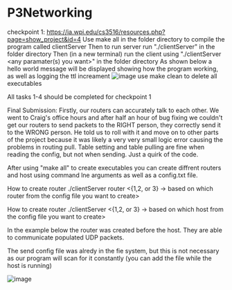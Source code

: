 # P3Networking
checkpoint 1:
https://ia.wpi.edu/cs3516/resources.php?page=show_project&id=4
Use make all in the folder directory to compile the program called clientServer
Then to run server run "./clientServer" in the folder directory
Then (in a new terminal) run the client using "./clientServer <any paramater(s) you want>" in the folder directory
As shown below a hello world message will be displayed showing how the program working, as well as logging the ttl increament
![image](https://user-images.githubusercontent.com/73619173/145138669-75ccf52a-9498-4d6b-a459-e052eb2af354.png)
use make clean to delete all executables

All tasks 1-4 should be completed for checkpoint 1


Final Submission:
Firstly, our routers can accurately talk to each other. We went to Craig's office hours and after half an hour of bug fixing we couldn't get our routers to send packets to the RIGHT person, they correctly send it to the WRONG person. He told us to roll with it and move on to other parts of the project because it was likely a very very small logic error causing the problems in routing pull. Table setting and table pulling are fine when reading the config, but not when sending. Just a quirk of the code.

After using "make all" to create executables you can create diffrent routers and host using command lne arguments as well as a config.txt file. 

How to create router ./clientServer router <{1,2, or 3} -> based on which router from the config file you want to create>

How to create router ./clientServer <anything> <{1,2, or 3} -> based on which host from the config file you want to create>
  
In the example below the router was created before the host. They are able to communicate populated UDP packets.
  
The send config file was alredy in the fie system, but this is not necessary as our program will scan for it constantly (you can add the file while the host is running)
  
![image](https://user-images.githubusercontent.com/73619173/146284141-540857ee-5b23-43d5-aa75-8f03ec5294b4.png)


